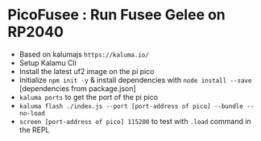 # PicoFusee : Run Fusee Gelee on RP2040

* Based on kalumajs `https://kaluma.io/`
* Setup Kalamu Cli 
* Install the latest uf2 image on the pi pico
* Initialize `npm init -y` & install dependencies with `node install --save` [dependencies from package.json]
* `kaluma ports` to get the port of the pi pico 
* `kaluma flash ./index.js --port [port-address of pico] --bundle --no-load`
* `screen [port-address of pico] 115200` to test with `.load` command in the REPL
